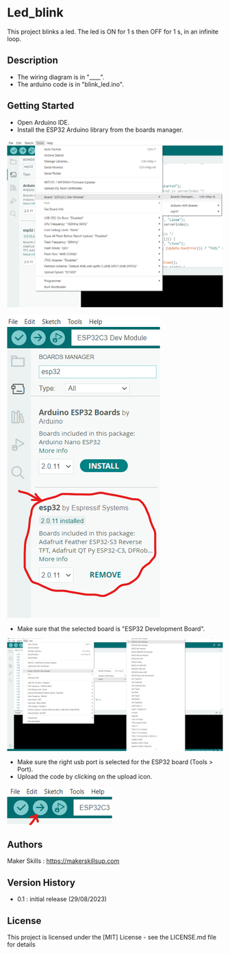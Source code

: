 # Led_blink

This project blinks a led. The led is ON for 1 s then OFF for 1 s, in an infinite loop.

## Description

- The wiring diagram is in "____".
- The arduino code is in "blink_led.ino".

## Getting Started

- Open Arduino IDE.
- Install the ESP32 Arduino library from the boards manager.

![This is an alt text.](../img/install%20the%20ESP32%20library%20via%20the%20boards%20manager.png "This is a sample image.")

![This is an alt text.](../img/la%20bonne%20librairie.png "This is a sample image.")

- Make sure that the selected board is "ESP32 Development Board".

![This is an alt text.](../img/Select%20the%20board.png "This is a sample image.")

- Make sure the right usb port is selected for the ESP32 board (Tools > Port).
- Upload the code by clicking on the upload icon.

![This is an alt text.](../img/upload%20icon.png "This is a sample image.")

## Authors

Maker Skills : https://makerskillsup.com

## Version History

- 0.1 : initial release (29/08/2023)

## License

This project is licensed under the [MIT] License - see the LICENSE.md file for details
